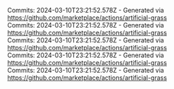 Commits: 2024-03-10T23:21:52.578Z - Generated via https://github.com/marketplace/actions/artificial-grass
<br>
Commits: 2024-03-10T23:21:52.578Z - Generated via https://github.com/marketplace/actions/artificial-grass
<br>
Commits: 2024-03-10T23:21:52.578Z - Generated via https://github.com/marketplace/actions/artificial-grass
<br>
Commits: 2024-03-10T23:21:52.578Z - Generated via https://github.com/marketplace/actions/artificial-grass
<br>
Commits: 2024-03-10T23:21:52.578Z - Generated via https://github.com/marketplace/actions/artificial-grass
<br>
